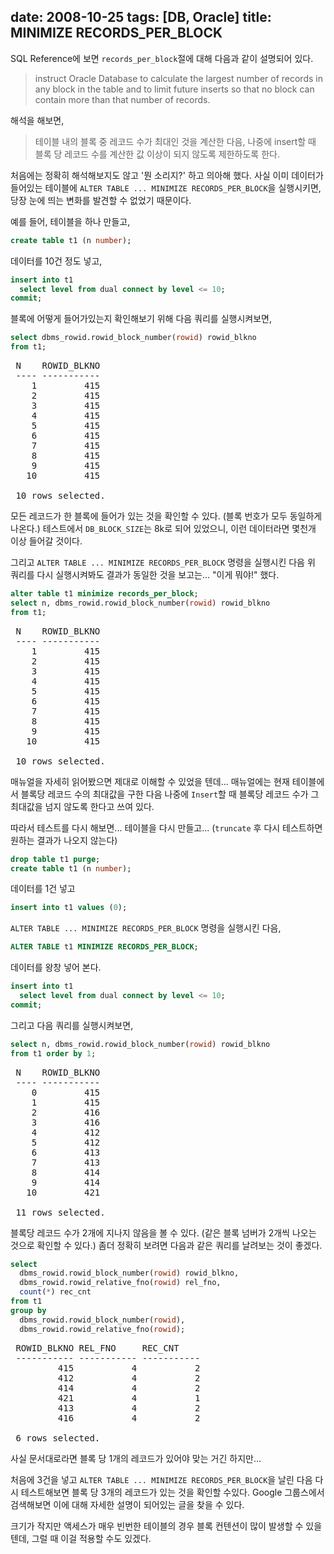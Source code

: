 date: 2008-10-25
tags: [DB, Oracle]
title: MINIMIZE RECORDS_PER_BLOCK
---
SQL Reference에 보면 `records_per_block`절에 대해 다음과 같이 설명되어 있다.

> instruct Oracle Database to calculate the largest number of records in any block in the table and to limit future inserts so that no block can contain more than that number of records.
<!--more-->

해석을 해보면,

> 테이블 내의 블록 중 레코드 수가 최대인 것을 계산한 다음, 나중에 insert할 때 블록 당 레코드 수를 계산한 값 이상이 되지 않도록 제한하도록 한다.

처음에는 정확히 해석해보지도 않고 '뭔 소리지?' 하고 의아해 했다. 사실 이미 데이터가 들어있는 테이블에 `ALTER TABLE ... MINIMIZE RECORDS_PER_BLOCK`을 실행시키면, 당장 눈에 띄는 변화를 발견할 수 없었기 때문이다.

예를 들어, 테이블을 하나 만들고,

```sql
create table t1 (n number);
```

데이터를 10건 정도 넣고,

```sql
insert into t1
  select level from dual connect by level <= 10;
commit;
```

블록에 어떻게 들어가있는지 확인해보기 위해 다음 쿼리를 실행시켜보면,

```sql
select dbms_rowid.rowid_block_number(rowid) rowid_blkno
from t1;
```

<pre class="console">
 N    ROWID_BLKNO
 ---- -----------
    1         415
    2         415
    3         415
    4         415
    5         415
    6         415
    7         415
    8         415
    9         415
   10         415

 10 rows selected.
</pre>

모든 레코드가 한 블록에 들어가 있는 것을 확인할 수 있다. (블록 번호가 모두 동일하게 나온다.) 테스트에서 `DB_BLOCK_SIZE`는 8k로 되어 있었으니, 이런 데이터라면 몇천개 이상 들어갈 것이다.

그리고 `ALTER TABLE ... MINIMIZE RECORDS_PER_BLOCK` 명령을 실행시킨 다음 위 쿼리를 다시 실행시켜봐도 결과가 동일한 것을 보고는... "이게 뭐야!" 했다.

```sql
alter table t1 minimize records_per_block;
select n, dbms_rowid.rowid_block_number(rowid) rowid_blkno
from t1;
```

<pre class="console">
 N    ROWID_BLKNO
 ---- -----------
    1         415
    2         415
    3         415
    4         415
    5         415
    6         415
    7         415
    8         415
    9         415
   10         415

 10 rows selected.
</pre>

매뉴얼을 자세히 읽어봤으면 제대로 이해할 수 있었을 텐데...
매뉴얼에는 현재 테이블에서 블록당 레코드 수의 최대값을 구한 다음 나중에 `Insert`할 때 블록당 레코드 수가 그 최대값을 넘지 않도록 한다고 쓰여 있다.

따라서 테스트를 다시 해보면... 테이블을 다시 만들고... (`truncate` 후 다시 테스트하면 원하는 결과가 나오지 않는다)

```sql
drop table t1 purge;
create table t1 (n number);
```

데이터를 1건 넣고

```sql
insert into t1 values (0);
```

`ALTER TABLE ... MINIMIZE RECORDS_PER_BLOCK` 명령을 실행시킨 다음,

```sql
ALTER TABLE t1 MINIMIZE RECORDS_PER_BLOCK;
```

데이터를 왕창 넣어 본다.

```sql
insert into t1
  select level from dual connect by level <= 10;
commit;
```

그리고 다음 쿼리를 실행시켜보면,

```sql
select n, dbms_rowid.rowid_block_number(rowid) rowid_blkno
from t1 order by 1;
```

<pre class="console">
 N    ROWID_BLKNO
 ---- -----------
    0         415
    1         415
    2         416
    3         416
    4         412
    5         412
    6         413
    7         413
    8         414
    9         414
   10         421

 11 rows selected.
</pre>

블록당 레코드 수가 2개에 지나지 않음을 볼 수 있다. (같은 블록 넘버가 2개씩 나오는 것으로 확인할 수 있다.) 좀더 정확히 보려면 다음과 같은 쿼리를 날려보는 것이 좋겠다.

```sql
select
  dbms_rowid.rowid_block_number(rowid) rowid_blkno,
  dbms_rowid.rowid_relative_fno(rowid) rel_fno,
  count(*) rec_cnt
from t1
group by
  dbms_rowid.rowid_block_number(rowid),
  dbms_rowid.rowid_relative_fno(rowid);
```

<pre class="console">
 ROWID_BLKNO REL_FNO     REC_CNT
 ----------- ----------- -----------
         415           4           2
         412           4           2
         414           4           2
         421           4           1
         413           4           2
         416           4           2

 6 rows selected.
</pre>

사실 문서대로라면 블록 당 1개의 레코드가 있어야 맞는 거긴 하지만...

처음에 3건을 넣고 `ALTER TABLE ... MINIMIZE RECORDS_PER_BLOCK`을 날린 다음 다시 테스트해보면 블록 당 3개의 레코드가 있는 것을 확인할 수있다. Google 그룹스에서 검색해보면 이에 대해 자세한 설명이 되어있는 글을 찾을 수 있다.

크기가 작지만 액세스가 매우 빈번한 테이블의 경우 블록 컨텐션이 많이 발생할 수 있을텐데, 그럴 때 이걸 적용할 수도 있겠다.
